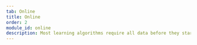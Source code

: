 ```yaml
---
tab: Online
title: Online
order: 2
module_id: online
description: Most learning algorithms require all data before they start learning. Vowpal Wabbit(VW) additionally allows learning from a data source which continuously grows. This allows VW to be used in situations where a problem changes over time or in situations where interactive learning is required.
---
```

